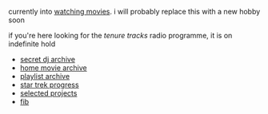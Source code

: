 currently into [watching movies](https://letterboxd.com/braxtonhall/). i will probably replace this with a new hobby soon

if you're here looking for the _tenure tracks_ radio programme, it is on indefinite hold

- [secret dj archive](./md/secretdj/README.md)
- [home movie archive](./md/home-movies.md)
- [playlist archive](./md/playlists/README.md)
- [star trek progress](http://st.braxtonhall.ca)
- [selected projects](./md/projects.md)
- [fib](https://fib.directory)
